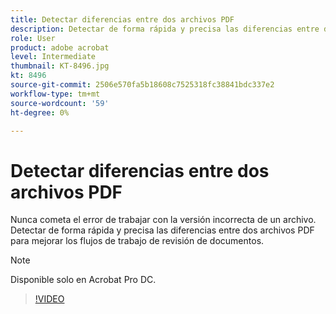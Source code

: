 ```yaml
---
title: Detectar diferencias entre dos archivos PDF
description: Detectar de forma rápida y precisa las diferencias entre dos archivos PDF para mejorar los flujos de trabajo de revisión de documentos
role: User
product: adobe acrobat
level: Intermediate
thumbnail: KT-8496.jpg
kt: 8496
source-git-commit: 2506e570fa5b18608c7525318fc38841bdc337e2
workflow-type: tm+mt
source-wordcount: '59'
ht-degree: 0%

---
```


# Detectar diferencias entre dos archivos PDF

Nunca cometa el error de trabajar con la versión incorrecta de un archivo. Detectar de forma rápida y precisa las diferencias entre dos archivos PDF para mejorar los flujos de trabajo de revisión de documentos.

>[!NOTE]
>
>Disponible solo en Acrobat Pro DC.

>[!VIDEO](https://video.tv.adobe.com/v/337211?hidetitle=true)
